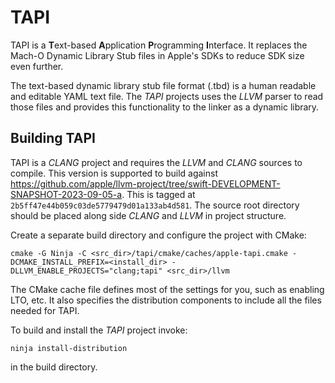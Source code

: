 # TAPI

TAPI is a **T**ext-based **A**pplication **P**rogramming **I**nterface. It
replaces the Mach-O Dynamic Library Stub files in Apple's SDKs to reduce SDK
size even further.

The text-based dynamic library stub file format (.tbd) is a human readable and
editable YAML text file. The _TAPI_ projects uses the _LLVM_ parser to read
those files and provides this functionality to the linker as a dynamic library.


## Building TAPI

TAPI is a _CLANG_ project and requires the _LLVM_ and _CLANG_ sources to
compile. This version is supported to build against <https://github.com/apple/llvm-project/tree/swift-DEVELOPMENT-SNAPSHOT-2023-09-05-a>. This is tagged at `2b5ff47e44b059c03de5779479d01a133ab4d581`.
The source root directory should be placed along side _CLANG_ and _LLVM_ in project structure.

Create a separate build directory and configure the project with CMake:

    cmake -G Ninja -C <src_dir>/tapi/cmake/caches/apple-tapi.cmake -DCMAKE_INSTALL_PREFIX=<install_dir> -DLLVM_ENABLE_PROJECTS="clang;tapi" <src_dir>/llvm

The CMake cache file defines most of the settings for you, such as enabling LTO,
etc. It also specifies the distribution components to include all the files
needed for TAPI.

To build and install the _TAPI_ project invoke:

    ninja install-distribution

in the build directory.
